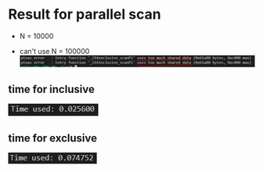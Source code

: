 # Result for parallel scan
- N = 10000
* can't use N = 100000
![](https://github.com/Panggundam00/parallelProgramming/blob/master/parallel_scan/error.png)

## time for inclusive

![](https://github.com/Panggundam00/parallelProgramming/blob/master/parallel_scan/inclusive_time.PNG)


## time for exclusive

![](https://github.com/Panggundam00/parallelProgramming/blob/master/parallel_scan/exclusive_time.PNG)
